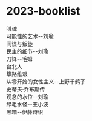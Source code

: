 # 2023-booklist
叫魂<br>
可能性的艺术--刘瑜<br>
间谍与叛徒<br>
民主的细节--刘瑜<br>
刀锋--毛姆<br>
台北人<br>
筚路维艰<br>
从零开始的女性主义--上野千鹤子<br>
史蒂夫·乔布斯传<br>
观念的水位--刘瑜<br>
绿毛水怪--王小波<br>
黑箱--伊藤诗织<br>
